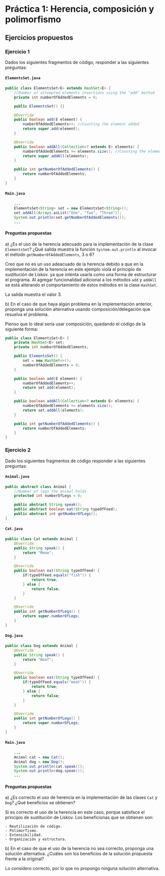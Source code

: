 # Práctica 1: Herencia, composición y polimorfismo

## Ejercicios propuestos

### Ejercicio 1

Dados los siguientes fragmentos de código, responder a las siguientes preguntas:

#### `ElementsSet.java`

```java
public class ElementsSet<E> extends HashSet<E> {
    //Number of attempted elements insertions using the "add" method
    private int numberOfAddedElements = 0;

    public ElementsSet() {}

    @Override
    public boolean add(E element) {
        numberOfAddedElements++; //Counting the element added
        return super.add(element);
    } 

    @Override
    public boolean addAll(Collection<? extends E> elements) {
        numberOfAddedElements += elements.size(); //Counting the elements added
        return super.addAll(elements);
    } 

    public int getNumberOfAddedElements() {
        return numberOfAddedElements;
    }
}
```

#### `Main.java`

```java
    ...
    ElementsSet<String> set = new ElementsSet<String>();
    set.addAll(Arrays.asList("One", "Two", "Three"));
    System.out.println(set.getNumberOfAddedElements());
    ...
```

#### Preguntas propuestas

a) ¿Es el uso de la herencia adecuado para la implementación de la clase `ElementsSet`? ¿Qué salida muestra la función `System.out.println` al invocar el método `getNumberOfAddedElements`, 3 o 6?


Creo que no es un uso adeacuado de la herencia debido a que en la implementación de la herencia en este ejemplo viola el principio de sustitución de Liskov. ya que intenta usarla como una forma de estructurar el programa. Al agregar funcionalidad adicional a los métodos `add` y `addAll` se está alterando el comportamiento de estos métodos en la clase `HashSet`.


La salida muestra el valor 3.


b) En el caso de que haya algún problema en la implementación anterior, proponga una solución alternativa usando composición/delegación que resuelva el problema.


Pienso que lo ideal sería usar composición, quedando el código de la siguiente forma:

```java
public class ElementsSet<E> {
    private HashSet<E> set;
    private int numberOfAddedElements;

    public ElementsSet() {
        set = new HashSet<>();
        numberOfAddedElements = 0;
    }

    public boolean add(E element) {
        numberOfAddedElements++;
        return set.add(element);
    }

    public boolean addAll(Collection<? extends E> elements) {
        numberOfAddedElements += elements.size();
        return set.addAll(elements);
    }

    public int getNumberOfAddedElements() {
        return numberOfAddedElements;
    }
}
```


### Ejercicio 2

Dado los siguientes fragmentos de código responder a las siguientes preguntas:

#### `Animal.java`

```java
public abstract class Animal {
    //Number of legs the animal holds
    protected int numberOfLegs = 0;

    public abstract String speak();
    public abstract boolean eat(String typeOfFeed);
    public abstract int getNumberOfLegs();
}
```

#### `Cat.java`

```java
public class Cat extends Animal {
    @Override
    public String speak() {
        return "Meow";
    }

    @Override
    public boolean eat(String typeOfFeed) {
        if(typeOfFeed.equals("fish")) {
            return true;
        } else {
            return false;
        }
    }

    @Override
    public int getNumberOfLegs() {
        return super.numberOfLegs;
    }
}
```

#### `Dog.java`

```java
public class Dog extends Animal {
    @Override
    public String speak() {
        return "Woof";
    }

    @Override
    public boolean eat(String typeOfFeed) {
        if(typeOfFeed.equals("meat")) {
            return true;
        } else {
            return false;
        }
    }

    @Override
    public int getNumberOfLegs() {
        return super.numberOfLegs;
    }
}
```

#### `Main.java`

```java
    ...
    Animal cat = new Cat();
    Animal dog = new Dog();
    System.out.println(cat.speak());
    System.out.println(dog.speak());
    ...
```

#### Preguntas propuestas

a) ¿Es correcto el uso de herencia en la implementación de las clases `Cat` y `Dog`? ¿Qué beneficios se obtienen?


Si es correcto el uso de la herencia en este caso, porque satisface el principio de sustitución de Liskov. Los beneficionas que se obtienen son:


    - Reutilización de código.
    - Polimorfismo.
    - Extensibilidad.
    - Organización y estructura.


b) En el caso de que el uso de la herencia no sea correcto, proponga una solución alternativa. ¿Cuáles son los beneficios de la solución propuesta frente a la original?


Lo considero correcto, por lo que no propongo ninguna solución alternativa.

